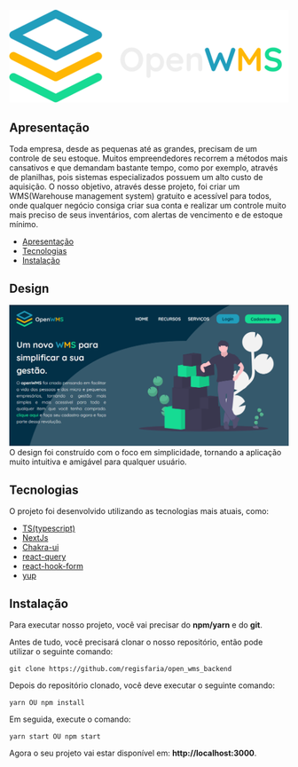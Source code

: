 ![OpenWMS](/public/images/logoHorizontal.svg)
  
## Apresentação
Toda empresa, desde as pequenas até as grandes, precisam de um controle de seu estoque. Muitos empreendedores recorrem a métodos mais cansativos e que demandam bastante tempo, como por exemplo, através de planilhas, pois sistemas especializados possuem um alto custo de aquisição. O nosso objetivo, através desse projeto, foi criar um WMS(Warehouse management system) gratuito e acessível para todos, onde qualquer negócio consiga criar sua conta e realizar um controle muito mais preciso de seus inventários, com alertas de vencimento e de estoque mínimo. 

<!--ts-->
   * [Apresentação](#Apresentação)
   * [Tecnologias](#Tecnologias)
   * [Instalação](#Instalação)
<!--te-->

## Design
![OpenWMS](/public/images/homeScreen.png)
O design foi construído com o foco em simplicidade, tornando a aplicação muito intuitiva e amigável para qualquer usuário. 

## Tecnologias
O projeto foi desenvolvido utilizando as tecnologias mais atuais, como: 
+ [TS(typescript)](https://www.typescriptlang.org)
+ [NextJs](https://nextjs.org)
+ [Chakra-ui](https://chakra-ui.com)
+ [react-query](react-query)
+ [react-hook-form](https://react-hook-form.com)
+ [yup](https://github.com/jquense/yup) 

## Instalação
Para executar nosso projeto, você vai precisar do **npm/yarn** e do **git**.

Antes de tudo, você precisará clonar o nosso repositório, então pode utilizar o seguinte comando:
```
git clone https://github.com/regisfaria/open_wms_backend
```

Depois do repositório clonado, você deve executar o seguinte comando:

```shell
yarn OU npm install
```

Em seguida, execute o comando:

```shell
yarn start OU npm start
```
Agora o seu projeto vai estar disponível em: **http://localhost:3000**. 
